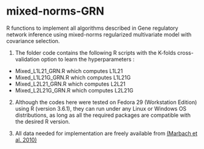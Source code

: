 # mixed-norms-GRN

R functions to implement all algorithms described in Gene regulatory network inference using mixed-norms regularized multivariate model with covariance selection.

1. The folder code contains the following R scripts with the K-folds cross-validation option to learn the hyperparameters :
  * Mixed_L1L21_GRN.R which computes L1L21 
  * Mixed_L1L21G_GRN.R which computes L1L21G
  * Mixed_L2L21_GRN.R which computes L2L21
  * Mixed_L2L21G_GRN.R which computes L2L21G


2. Although the codes here were tested on Fedora 29 (Workstation Edition) using R (version 3.6.1), they can run under any Linux or Windows OS distributions, as long as all the required packages are compatible with the desired R version.

3. All data needed for implementation are freely available from [(Marbach et al. 2010)](https://www.nature.com/articles/nmeth.2016#MOESM584)


